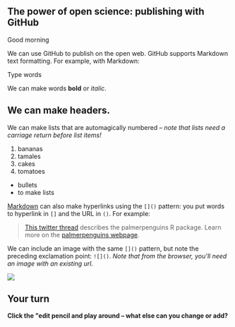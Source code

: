 ## The power of open science: publishing with GitHub

Good morning

We can use GitHub to publish on the open web. GitHub supports Markdown text formatting. For example, with Markdown:

Type words

We can make words **bold** or *italic*.

## We can make headers.


We can make lists that are automagically numbered – *note that lists need a carriage return before list items!*

1. bananas
1. tamales
1. cakes
1. tomatoes

- bullets
- to make lists

[Markdown](https://quarto.org/docs/authoring/markdown-basics.html) can also make hyperlinks using the `[]()` pattern: you put words to hyperlink in `[]` and the URL in `()`. For example:

> [This twitter thread](https://twitter.com/allison_horst/status/1287772985630191617) describes the palmerpenguins R package. 
Learn more on the [palmerpenguins webpage](https://allisonhorst.github.io/palmerpenguins).

We can include an image with the same `[]()` pattern, but note the preceding exclamation point: `![]()`. *Note that from the browser, you'll need an image with an existing url.* 

![](https://octodex.github.com/images/labtocat.png)

## Your turn

**Click the "edit pencil and play around – what else can you change or add?**

